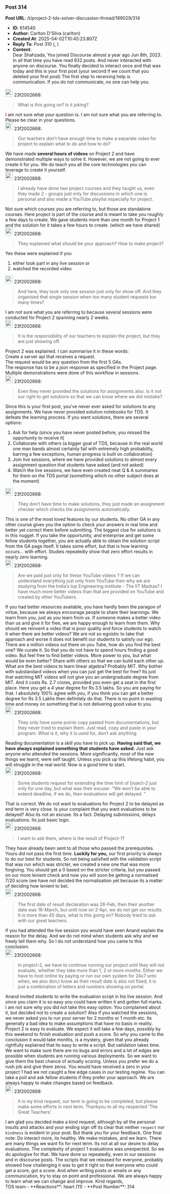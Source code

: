 ### Post 314
**Post URL**: /t/project-2-tds-solver-discussion-thread/169029/314
- **ID**: 614540
- **Author**: Carlton D'Silva (carlton)
- **Created At**: 2025-04-02T10:45:23.807Z
- **Reply To**: Post 310 (, )
- **Content**:  
  Dear Shahzada,
You joined Discourse almost a year ago Jun 8th, 2023. In all that time you have read 832 posts. And never interacted with anyone on discourse. You finally decided to interact once and that was today and this is your first post (your second if we count that you deleted your first post)
The first step to receiving help is communication. If you do not communicate, no one can help you.
<aside class="quote group-ds-students" data-username="23f2002668" data-post="310" data-topic="169029">
<div class="title">
<div class="quote-controls"></div>
<img alt="" width="24" height="24" src="https://dub1.discourse-cdn.com/flex013/user_avatar/discourse.onlinedegree.iitm.ac.in/23f2002668/48/66999_2.png" class="avatar"> 23f2002668:</div>
<blockquote>
What is this going on? Is it joking?
</blockquote>
</aside>
I am not sure what your question is. I am not sure what you are referring to. Please be clear in your questions.
<aside class="quote group-ds-students" data-username="23f2002668" data-post="310" data-topic="169029">
<div class="title">
<div class="quote-controls"></div>
<img alt="" width="24" height="24" src="https://dub1.discourse-cdn.com/flex013/user_avatar/discourse.onlinedegree.iitm.ac.in/23f2002668/48/66999_2.png" class="avatar"> 23f2002668:</div>
<blockquote>
Our teachers don’t have enough time to make a separate video for project to explain what to do and how to do?
</blockquote>
</aside>
We have made <strong>several hours of videos</strong> on Project 2 and have demonstrated multiple ways to solve it. However, we are not going to ever create it for you. We do teach you all the core technologies you can leverage to create it yourself.
<aside class="quote group-ds-students" data-username="23f2002668" data-post="310" data-topic="169029">
<div class="title">
<div class="quote-controls"></div>
<img alt="" width="24" height="24" src="https://dub1.discourse-cdn.com/flex013/user_avatar/discourse.onlinedegree.iitm.ac.in/23f2002668/48/66999_2.png" class="avatar"> 23f2002668:</div>
<blockquote>
I already have done two project courses and they taught us, even they made 2 - groups just only for discussions in which one is personal and also made a YouTube playlist especially for project.
</blockquote>
</aside>
Not sure which courses you are referring to, but those are standalone courses. Here project is part of the course and is meant to take you roughly a few days to create. We gave students more than one month for Project 1 and the solution for it takes a few hours to create. (which we have shared)
<aside class="quote group-ds-students" data-username="23f2002668" data-post="310" data-topic="169029">
<div class="title">
<div class="quote-controls"></div>
<img alt="" width="24" height="24" src="https://dub1.discourse-cdn.com/flex013/user_avatar/discourse.onlinedegree.iitm.ac.in/23f2002668/48/66999_2.png" class="avatar"> 23f2002668:</div>
<blockquote>
They explained what should be your approach? How to make project?
</blockquote>
</aside>
Yes these were explained if you
<ol>
<li>either took part in any live session or</li>
<li>watched the recorded video</li>
</ol>
<aside class="quote group-ds-students" data-username="23f2002668" data-post="310" data-topic="169029">
<div class="title">
<div class="quote-controls"></div>
<img alt="" width="24" height="24" src="https://dub1.discourse-cdn.com/flex013/user_avatar/discourse.onlinedegree.iitm.ac.in/23f2002668/48/66999_2.png" class="avatar"> 23f2002668:</div>
<blockquote>
And here, they took only one session just only for show off. And they organised that single session when too many student requests too many times?
</blockquote>
</aside>
I am not sure what you are referring to because several sessions were conducted for Project 2 spanning nearly 2 weeks.
<aside class="quote group-ds-students" data-username="23f2002668" data-post="310" data-topic="169029">
<div class="title">
<div class="quote-controls"></div>
<img alt="" width="24" height="24" src="https://dub1.discourse-cdn.com/flex013/user_avatar/discourse.onlinedegree.iitm.ac.in/23f2002668/48/66999_2.png" class="avatar"> 23f2002668:</div>
<blockquote>
It is the responsibility of our teachers to explain the project, but they are just showing off.
</blockquote>
</aside>
Project 2 was explained. I can summarise it in these words:<br>
Create a server api that receives a request.<br>
The request would be any question from the first 5 GAs.<br>
The response has to be a json response as specified in the Project page.
Multiple demonstrations were done of this workflow in sessions.
<aside class="quote group-ds-students" data-username="23f2002668" data-post="310" data-topic="169029">
<div class="title">
<div class="quote-controls"></div>
<img alt="" width="24" height="24" src="https://dub1.discourse-cdn.com/flex013/user_avatar/discourse.onlinedegree.iitm.ac.in/23f2002668/48/66999_2.png" class="avatar"> 23f2002668:</div>
<blockquote>
Even they never provided the solutions for assignments also. Is it not our right to get solutions so that we can know where we did mistake?
</blockquote>
</aside>
Since this is your first post, you’ve never ever asked for solutions to any assignments. We have never provided solution notebooks for TDS. It defeats the learning process.
If you want solutions, there are several options:
<ol>
<li>Ask for help (since you have never posted before, you missed the opportunity to receive it)</li>
<li>Collaborate with others (a bigger goal of TDS, because in the real world one man bands almost certainly fail with extremely high probability, barring a few exceptions, human progress is built on collaboration)</li>
<li>Join live sessions, where we have provided solutions to almost every assignment question that students have asked (and not asked)</li>
<li>Watch the live sessions, we have even created neat Q &amp; A summaries for them on the TDS portal (something which no other subject does at the moment)</li>
</ol>
<aside class="quote group-ds-students" data-username="23f2002668" data-post="310" data-topic="169029">
<div class="title">
<div class="quote-controls"></div>
<img alt="" width="24" height="24" src="https://dub1.discourse-cdn.com/flex013/user_avatar/discourse.onlinedegree.iitm.ac.in/23f2002668/48/66999_2.png" class="avatar"> 23f2002668:</div>
<blockquote>
They don’t have time to make solutions, they just made an assignment checker which checks the assignments automatically.
</blockquote>
</aside>
This is one of the most loved features by our students. No other GA in any other course gives you the option to check your answers in real time and better yet correct them before submitting.
The biggest clue for solutions is in this nugget. If you take the opportunity, and enterprise and get some fellow students together, you are actually able to obtain the solution script from the GA page itself. It takes some effort, but that is how learning occurs… with effort. Studies repeatedly show that zero effort results in nearly zero learning.
<aside class="quote group-ds-students" data-username="23f2002668" data-post="310" data-topic="169029">
<div class="title">
<div class="quote-controls"></div>
<img alt="" width="24" height="24" src="https://dub1.discourse-cdn.com/flex013/user_avatar/discourse.onlinedegree.iitm.ac.in/23f2002668/48/66999_2.png" class="avatar"> 23f2002668:</div>
<blockquote>
Are we paid just only for these YouTube videos ? If we can understand everything just only from YouTube then why we are studying from the India’s top Engineering institute - The IIT Madras? I have much more better videos than that are provided on YouTube and created by other YouTubers.
</blockquote>
</aside>
If you had better resources available, you have hardly been the paragon of virtue, because we always encourage people to share their learnings. We learn from you, just as you learn from us. If someone makes a better video than us and give it for free, we are happy enough to learn from them. Why should we reinvent a video that is poor quality and force students to watch it when there are better videos? We are not so egoistic to take that approach and worse it does not benefit our students to satisfy our ego. There are a million videos out there on you Tube, how do you find the best one? We curate it. So that you do not have to spend hours finding a good video.
But feel free to find better videos. More power to you, but what would be even better? Share with others so that we can build each other up.
What are the best videos to learn linear algebra? Probably MIT. Why bother with substandard videos when you can just get the best for free? Its just that watching MIT videos will not give you an undergraduate degree from MIT. And it costs Rs. 2.7 crores, provided you even get a seat in the first place. Here you get a 4 year degree for Rs 3.5 lakhs. So you are paying for that.
I absolutely 100% agree with you, if you think you can get a better degree for Rs 3.5 Lakhs then definitely do that. There is no point in wasting time and money on something that is not delivering good value to you.
<aside class="quote group-ds-students" data-username="23f2002668" data-post="310" data-topic="169029">
<div class="title">
<div class="quote-controls"></div>
<img alt="" width="24" height="24" src="https://dub1.discourse-cdn.com/flex013/user_avatar/discourse.onlinedegree.iitm.ac.in/23f2002668/48/66999_2.png" class="avatar"> 23f2002668:</div>
<blockquote>
They only have some points copy pasted from documentations, but they never tried to explain them. Just read, copy and paste in your program. What is it, why it is used for, don’t ask anything.
</blockquote>
</aside>
Reading documentation is a skill you have to pick up. <strong>Having said that, we have always explained something that students have asked.</strong>  Just ask anyone who attended the sessions. More significantly, most of the new things we learnt, were self taught. Unless you pick up this lifelong habit, you will struggle in the real world.
Now is a good time to start.
<aside class="quote group-ds-students" data-username="23f2002668" data-post="310" data-topic="169029">
<div class="title">
<div class="quote-controls"></div>
<img alt="" width="24" height="24" src="https://dub1.discourse-cdn.com/flex013/user_avatar/discourse.onlinedegree.iitm.ac.in/23f2002668/48/66999_2.png" class="avatar"> 23f2002668:</div>
<blockquote>
Some students request for extending the time limit of [roject-2 just only for one day, but what was their excuse- "We won’t be able to extend deadline, if we do, then evaluations will get delayed. "
</blockquote>
</aside>
That is correct. We do not want to evaluations for Project 2 to be delayed as end term is very close. Is your complaint that you want evaluations to be delayed? Also its not an excuse. Its a fact. Delaying submissions, delays evaluations. Its just basic logic.
<aside class="quote group-ds-students" data-username="23f2002668" data-post="310" data-topic="169029">
<div class="title">
<div class="quote-controls"></div>
<img alt="" width="24" height="24" src="https://dub1.discourse-cdn.com/flex013/user_avatar/discourse.onlinedegree.iitm.ac.in/23f2002668/48/66999_2.png" class="avatar"> 23f2002668:</div>
<blockquote>
I want to ask them, where is the result of Project-1?
</blockquote>
</aside>
They have already been sent to all those who passed the prerequisites. Yours did not pass the first time.
<strong>Luckily for you,</strong> our first priority is always to do our best for students. So not being satisfied with the validation script that was run which was stricter, we created a new one that was more forgiving. You should get a 0 based on the stricter criteria, but you passed on our more lenient check and now you will soon be getting a normalised 7/20 score (we have not decided the normalisation yet because its a matter of deciding how lenient to be).
<aside class="quote group-ds-students" data-username="23f2002668" data-post="310" data-topic="169029">
<div class="title">
<div class="quote-controls"></div>
<img alt="" width="24" height="24" src="https://dub1.discourse-cdn.com/flex013/user_avatar/discourse.onlinedegree.iitm.ac.in/23f2002668/48/66999_2.png" class="avatar"> 23f2002668:</div>
<blockquote>
The first date of result declaration was 26-Feb, then their another date was 16-March, but until now on 2-Apr, we do not get our results. It is more than 45 days, what is this going on? Nobody tried to ask with our great teachers.
</blockquote>
</aside>
If you had attended the live session you would have seen Anand explain the reason for the delay. And we do not mind when students ask why and we freely tell them why. So I do not understand how you came to this conclusion.
<aside class="quote group-ds-students" data-username="23f2002668" data-post="310" data-topic="169029">
<div class="title">
<div class="quote-controls"></div>
<img alt="" width="24" height="24" src="https://dub1.discourse-cdn.com/flex013/user_avatar/discourse.onlinedegree.iitm.ac.in/23f2002668/48/66999_2.png" class="avatar"> 23f2002668:</div>
<blockquote>
In project-2, we have to continue running our project until they will not evaluate, whether they take more than 1, 2 or more months. Either we have to host online by paying or run our own system for 24x7 unto when, we also don;t know as their result date is also not fixed, it is just a combination of letters and numbers showing on portal.
</blockquote>
</aside>
Anand invited students to write the evaluation script in his live session. And since you claim it is so easy you could have written it and gotten full marks. I am not sure why you did not take this easy option. You complained about it, but decided not to create a solution?
Also if you watched the sessions, we never asked you to run your server for 2 months or 1 month  etc. Its generally a bad idea to make assumptions that have no basis in reality. Project 2 is easy to evaluate. We expect it will take a few days, possibly by this weekend to finish evaluation and push a score. So why you came to the conclusion it would take months, is a mystery, given that you already rightfully explained that its easy to write a script.
But validation takes time. We want to make sure there are no bugs and errors and a lot of edges are possible when students are running various deployments. So we want to give them the best chance of actually scoring. Unless you prefer we do a rush job and give them zeros. You would have received a zero in your project 1 had we not caught a few edge cases in our testing regime.
You can take a poll and ask fellow students if they prefer your approach. We are always happy to make changes based on feedback.
<aside class="quote group-ds-students" data-username="23f2002668" data-post="310" data-topic="169029">
<div class="title">
<div class="quote-controls"></div>
<img alt="" width="24" height="24" src="https://dub1.discourse-cdn.com/flex013/user_avatar/discourse.onlinedegree.iitm.ac.in/23f2002668/48/66999_2.png" class="avatar"> 23f2002668:</div>
<blockquote>
It is my kind request, our term is going to be completed, but please make some efforts in next term.
Thankyou to all my respected ‘The Great Teachers’.
</blockquote>
</aside>
I am glad you decided make a kind request, although by all the personal insults and attacks and your ending sign off its clear that neither <code>respect</code> nor <code>kindness</code> is evident in your post.
But thank you for your feedback.
One final note: Do interact more, its healthy. We make mistakes, and we learn. There are many things we want fix for next term. Its not at all our desire to delay evaluations. The complexity of project 1 evaluations was unexpected. So we do apologise for that. We have done so repeatedly, even in our sessions and in discourse posts. The scripts that we released for everyone, probably showed how challenging it was to get it right so that everyone who could get a score, got a score.
And when writing posts or emails or any communication, try to stay on point and professional. We are always happy to learn what we can change and improve.
Kind regards,<br>
TDS team
- **Reactions**: heart (11)
- **Post Number**: 314

